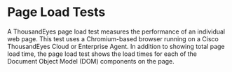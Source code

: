 # Page Load Tests

A ThousandEyes page load test measures the performance of an individual web page. This test uses a Chromium-based browser running on a Cisco ThousandEyes Cloud or Enterprise Agent. In addition to showing total page load time, the page load test shows the load times for each of the Document Object Model (DOM) components on the page.
